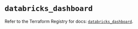 # `databricks_dashboard`

Refer to the Terraform Registry for docs: [`databricks_dashboard`](https://registry.terraform.io/providers/databricks/databricks/1.90.0/docs/resources/dashboard).
